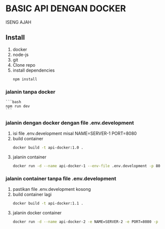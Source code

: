 # BASIC API DENGAN DOCKER
ISENG AJAH

## Install
 1. docker
 2. node-js
 3. git
 4. Clone repo
 5. install dependencies
    ```bash
    npm install
    ```
 ### jalanin tanpa docker 
    ```bash
    npm run dev
    ```
 ### jalanin dengan docker dengan file .env.development
 1. isi file .env.development misal NAME=SERVER-1 PORT=8080
 2. build container
    ```bash
    docker build -t api-docker:1.0 .
    ```
 3. jalanin container
    ```bash
    docker run -d --name api-docker-1 --env-file .env.development -p 8081:8080 api-docker:1.0
    ```
 ### jalanin container tanpa file .env.development
 1. pastikan file .env.development kosong
 2. build container lagi
    ```bash
    docker build -t api-docker:1.1 .
    ```
 3. jalanin docker container
    ```bash
    docker run -d --name api-docker-2 -e NAME=SERVER-2 -e PORT=8080 -p 8082:8080 api-docker:1.1
    ```